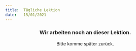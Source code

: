 ```yaml
---
title:  Tägliche Lektion
date:   15/01/2021
---
```


### <center>Wir arbeiten noch an dieser Lektion.</center>
<center>Bitte komme später zurück.</center>